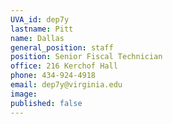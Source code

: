 ```yaml
---
UVA_id: dep7y
lastname: Pitt
name: Dallas
general_position: staff
position: Senior Fiscal Technician
office: 216 Kerchof Hall
phone: 434-924-4918
email: dep7y@virginia.edu
image: 
published: false
---
```

